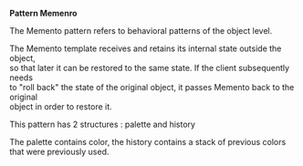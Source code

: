 <b>Pattern Memenro</b>

The Memento pattern refers to behavioral patterns of the object level.

The Memento template receives and retains its internal state outside the object,<br>
so that later it can be restored to the same state. If the client subsequently needs<br>
to "roll back" the state of the original object, it passes Memento back to the original <br>
object in order to restore it.
  
This pattern has 2 structures : palette and history

The palette contains color, the history contains a stack of previous colors that were previously used.<br>
